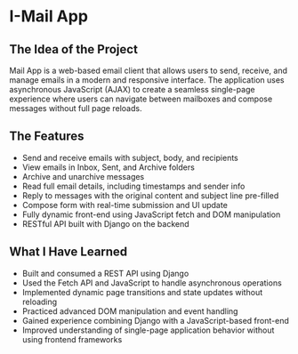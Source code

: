 # I-Mail App

## The Idea of the Project
Mail App is a web-based email client that allows users to send, receive, and manage emails in a modern and responsive interface. The application uses asynchronous JavaScript (AJAX) to create a seamless single-page experience where users can navigate between mailboxes and compose messages without full page reloads.

## The Features
- Send and receive emails with subject, body, and recipients
- View emails in Inbox, Sent, and Archive folders
- Archive and unarchive messages
- Read full email details, including timestamps and sender info
- Reply to messages with the original content and subject line pre-filled
- Compose form with real-time submission and UI update
- Fully dynamic front-end using JavaScript fetch and DOM manipulation
- RESTful API built with Django on the backend

## What I Have Learned
- Built and consumed a REST API using Django
- Used the Fetch API and JavaScript to handle asynchronous operations
- Implemented dynamic page transitions and state updates without reloading
- Practiced advanced DOM manipulation and event handling
- Gained experience combining Django with a JavaScript-based front-end
- Improved understanding of single-page application behavior without using frontend frameworks
